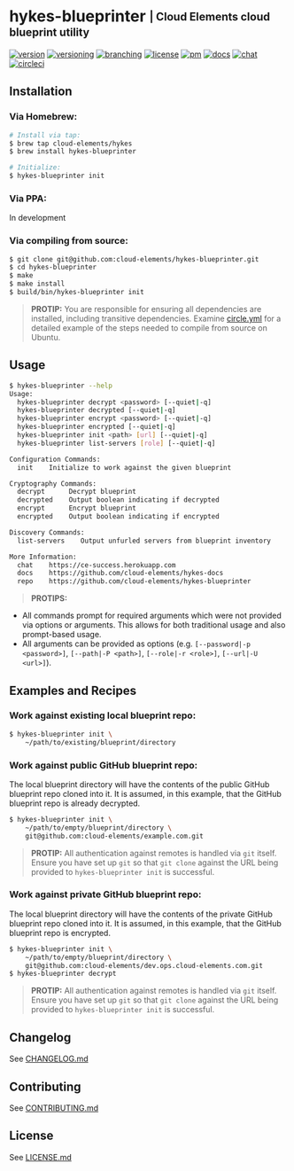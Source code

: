 # hykes-blueprinter <sub><sup>| Cloud Elements cloud blueprint utility</sup></sub>
[![version](http://img.shields.io/badge/version-v0.0.1-blue.svg)](CHANGELOG.md)
[![versioning](http://img.shields.io/badge/versioning-semver-blue.svg)](http://semver.org)
[![branching](http://img.shields.io/badge/branching-github%20flow-blue.svg)](https://guides.github.com/introduction/flow/)
[![license](http://img.shields.io/badge/license-apache-blue.svg)](LICENSE.md)
[![pm](http://img.shields.io/badge/pm-zenhub-blue.svg)](https://www.zenhub.io)
[![docs](http://img.shields.io/badge/docs-repo-blue.svg)](https://github.com/cloud-elements/hykes-docs)
[![chat](http://img.shields.io/badge/chat-slack-blue.svg)](https://ce-success.herokuapp.com)
[![circleci](https://circleci.com/gh/cloud-elements/hykes-blueprinter.svg?style=shield)](https://circleci.com/gh/cloud-elements/hykes-blueprinter)

## Installation

### Via Homebrew:

```bash
# Install via tap:
$ brew tap cloud-elements/hykes
$ brew install hykes-blueprinter

# Initialize:
$ hykes-blueprinter init
```

### Via PPA:

In development

### Via compiling from source:

```bash
$ git clone git@github.com:cloud-elements/hykes-blueprinter.git
$ cd hykes-blueprinter
$ make
$ make install
$ build/bin/hykes-blueprinter init
```

> __PROTIP:__
You are responsible for ensuring all dependencies are installed, including transitive dependencies.
Examine [circle.yml](circle.yml) for a detailed example of the steps needed to compile from source
on Ubuntu.

## Usage

```bash
$ hykes-blueprinter --help
Usage:
  hykes-blueprinter decrypt <password> [--quiet|-q]
  hykes-blueprinter decrypted [--quiet|-q]
  hykes-blueprinter encrypt <password> [--quiet|-q]
  hykes-blueprinter encrypted [--quiet|-q]
  hykes-blueprinter init <path> [url] [--quiet|-q]
  hykes-blueprinter list-servers [role] [--quiet|-q]

Configuration Commands:
  init    Initialize to work against the given blueprint

Cryptography Commands:
  decrypt      Decrypt blueprint
  decrypted    Output boolean indicating if decrypted
  encrypt      Encrypt blueprint
  encrypted    Output boolean indicating if encrypted

Discovery Commands:
  list-servers    Output unfurled servers from blueprint inventory

More Information:
  chat    https://ce-success.herokuapp.com
  docs    https://github.com/cloud-elements/hykes-docs
  repo    https://github.com/cloud-elements/hykes-blueprinter
```

> __PROTIPS:__
* All commands prompt for required arguments which were not provided via options or arguments. This
allows for both traditional usage and also prompt-based usage.
* All arguments can be provided as options (e.g. `[--password|-p <password>]`, `[--path|-P <path>]`,
`[--role|-r <role>]`, `[--url|-U <url>]`).

## Examples and Recipes

### Work against existing local blueprint repo:

```bash
$ hykes-blueprinter init \
    ~/path/to/existing/blueprint/directory
```

### Work against public GitHub blueprint repo:

The local blueprint directory will have the contents of the public GitHub blueprint repo cloned
into it. It is assumed, in this example, that the GitHub blueprint repo is already decrypted.

```bash
$ hykes-blueprinter init \
    ~/path/to/empty/blueprint/directory \
    git@github.com:cloud-elements/example.com.git
```

> __PROTIP:__ All authentication against remotes is handled via `git` itself. Ensure you have set up
`git` so that `git clone` against the URL being provided to `hykes-blueprinter init` is successful.

### Work against private GitHub blueprint repo:

The local blueprint directory will have the contents of the private GitHub blueprint repo cloned
into it. It is assumed, in this example, that the GitHub blueprint repo is encrypted.

```bash
$ hykes-blueprinter init \
    ~/path/to/empty/blueprint/directory \
    git@github.com:cloud-elements/dev.ops.cloud-elements.com.git
$ hykes-blueprinter decrypt
```

> __PROTIP:__ All authentication against remotes is handled via `git` itself. Ensure you have set up
`git` so that `git clone` against the URL being provided to `hykes-blueprinter init` is successful.

## Changelog

See [CHANGELOG.md](CHANGELOG.md)

## Contributing

See [CONTRIBUTING.md](CONTRIBUTING.md)

## License

See [LICENSE.md](LICENSE.md)
